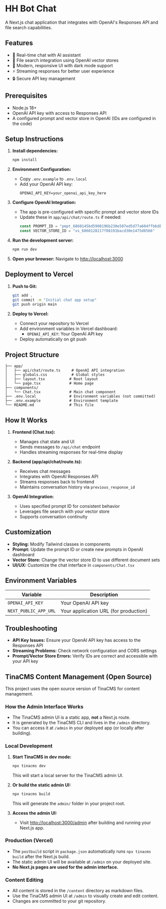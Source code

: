 # HH Bot Chat

A Next.js chat application that integrates with OpenAI's Responses API and file search capabilities.

## Features

- 🤖 Real-time chat with AI assistant
- 📁 File search integration using OpenAI vector stores
- 🎨 Modern, responsive UI with dark mode support
- ⚡ Streaming responses for better user experience
- 🔒 Secure API key management

## Prerequisites

- Node.js 18+ 
- OpenAI API key with access to Responses API
- A configured prompt and vector store in OpenAI (IDs are configured in the code)

## Setup Instructions

1. **Install dependencies:**
   ```bash
   npm install
   ```

2. **Environment Configuration:**
   - Copy `.env.example` to `.env.local`
   - Add your OpenAI API key:
     ```
     OPENAI_API_KEY=your_openai_api_key_here
     ```

3. **Configure OpenAI Integration:**
   - The app is pre-configured with specific prompt and vector store IDs
   - Update these in `app/api/chat/route.ts` if needed:
     ```typescript
     const PROMPT_ID = "pmpt_6860145bd5908196b230e507ed5d77a604ffb6d8d850b993"
     const VECTOR_STORE_ID = "vs_6860128217f08191bacd30e1475d8566"
     ```

4. **Run the development server:**
   ```bash
   npm run dev
   ```

5. **Open your browser:**
   Navigate to [http://localhost:3000](http://localhost:3000)

## Deployment to Vercel

1. **Push to Git:**
   ```bash
   git add .
   git commit -m "Initial chat app setup"
   git push origin main
   ```

2. **Deploy to Vercel:**
   - Connect your repository to Vercel
   - Add environment variables in Vercel dashboard:
     - `OPENAI_API_KEY`: Your OpenAI API key
   - Deploy automatically on git push

## Project Structure

```
├── app/
│   ├── api/chat/route.ts     # OpenAI API integration
│   ├── globals.css           # Global styles
│   ├── layout.tsx           # Root layout
│   └── page.tsx             # Home page
├── components/
│   └── Chat.tsx             # Main chat component
├── .env.local               # Environment variables (not committed)
├── .env.example             # Environment template
└── README.md                # This file
```

## How It Works

1. **Frontend (Chat.tsx):**
   - Manages chat state and UI
   - Sends messages to `/api/chat` endpoint
   - Handles streaming responses for real-time display

2. **Backend (app/api/chat/route.ts):**
   - Receives chat messages
   - Integrates with OpenAI Responses API
   - Streams responses back to frontend
   - Maintains conversation history via `previous_response_id`

3. **OpenAI Integration:**
   - Uses specified prompt ID for consistent behavior
   - Leverages file search with your vector store
   - Supports conversation continuity

## Customization

- **Styling:** Modify Tailwind classes in components
- **Prompt:** Update the prompt ID or create new prompts in OpenAI dashboard
- **Vector Store:** Change the vector store ID to use different document sets
- **UI/UX:** Customize the chat interface in `components/Chat.tsx`

## Environment Variables

| Variable | Description |
|----------|-------------|
| `OPENAI_API_KEY` | Your OpenAI API key |
| `NEXT_PUBLIC_APP_URL` | Your application URL (for production) |

## Troubleshooting

- **API Key Issues:** Ensure your OpenAI API key has access to the Responses API
- **Streaming Problems:** Check network configuration and CORS settings
- **Prompt/Vector Store Errors:** Verify IDs are correct and accessible with your API key 

## TinaCMS Content Management (Open Source)

This project uses the open source version of TinaCMS for content management.

### How the Admin Interface Works
- The TinaCMS admin UI is a static app, **not** a Next.js route.
- It is generated by the TinaCMS CLI and lives in the `/admin` directory.
- You can access it at `/admin` in your deployed app (or locally after building).

### Local Development
1. **Start TinaCMS in dev mode:**
   ```bash
   npx tinacms dev
   ```
   This will start a local server for the TinaCMS admin UI.

2. **Or build the static admin UI:**
   ```bash
   npx tinacms build
   ```
   This will generate the `admin/` folder in your project root.

3. **Access the admin UI:**
   - Visit [http://localhost:3000/admin](http://localhost:3000/admin) after building and running your Next.js app.

### Production (Vercel)
- The `postbuild` script in `package.json` automatically runs `npx tinacms build` after the Next.js build.
- The static admin UI will be available at `/admin` on your deployed site.
- **No Next.js pages are used for the admin interface.**

### Content Editing
- All content is stored in the `/content` directory as markdown files.
- Use the TinaCMS admin UI at `/admin` to visually create and edit content.
- Changes are committed to your git repository. 